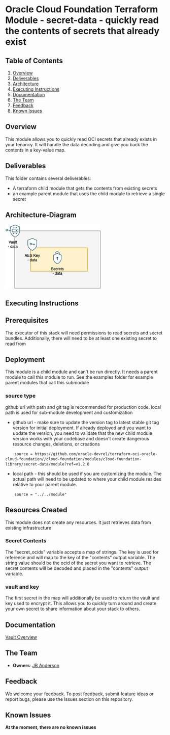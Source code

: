 # Oracle Cloud Foundation Terraform Module - secret-data - quickly read the contents of secrets that already exist



## Table of Contents
1. [Overview](#overview)
1. [Deliverables](#deliverables)
1. [Architecture](#Architecture-Diagram)
1. [Executing Instructions](#instructions)
1. [Documentation](#documentation)
1. [The Team](#team)
1. [Feedback](#feedback)
1. [Known Issues](#known-issues)


## <a name="overview"></a>Overview
This module allows you to quickly read OCI secrets that already exists in your tenancy. It will handle the data decoding and give you back the contents in a key-value map.


## <a name="deliverables"></a>Deliverables
This folder contains several deliverables:
- A terraform child module that gets the contents from existing secrets
- an example parent module that uses the child module to retrieve a single secret


## <a name="architecture"></a>Architecture-Diagram
<brief introduction to arch diagram. update link to where your image lives. default is in the documentation folder>

![](./documentation/secret_data_module_pattern.png)

## <a name="instructions"></a>Executing Instructions

## Prerequisites
The executor of this stack will need permissions to read secrets and secret bundles. Additionally, there will need to be at least one existing secret to read from

## Deployment
This module is a child module and can't be run directly. It needs a parent module to call this module to run. See the examples folder for example parent modules that call this submodule

### source type
github url with path and git tag is recommended for production code. local path is used for sub-module development and customization
- github url - make sure to update the version tag to latest stable git tag version for initial deployment. If already deployed and you want to update the version, you need to validate that the new child module version works with your codebase and doesn't create dangerous resource changes, deletions, or creations
```
    source = https://github.com/oracle-devrel/terraform-oci-oracle-cloud-foundation//cloud-foundation/modules/cloud-foundation-library/secret-data/module?ref=v1.2.0 
```
- local path - this should be used if you are customizing the module. The actual path will need to be updated to where your child module resides relative to your parent module.
```
    source = "../../module"
```

## Resources Created

This module does not create any resources. It just retrieves data from existing infrastructure

### Secret Contents
The "secret_ocids" variable accepts a map of strings. The key is used for reference and will map to the key of the "contents" output variable. The string value should be the ocid of the secret you want to retrieve. The secret contents will be decoded and placed in the "contents" output variable.

### vault and key
The first secret in the map will additionally be used to return the vault and key used to encrypt it. This allows you to quickly turn around and create your own secret to share information about your stack to others.


## <a name="documentation"></a>Documentation

<link to official oci documentation for the resources you create>

[Vault Overview](https://docs.oracle.com/en-us/iaas/Content/KeyManagement/Concepts/keyoverview.htm)

## <a name="team"></a>The Team
- **Owners**: [JB Anderson](https://github.com/JBAnderson5)

## <a name="feedback"></a>Feedback
We welcome your feedback. To post feedback, submit feature ideas or report bugs, please use the Issues section on this repository.	

## <a name="known-issues"></a>Known Issues
**At the moment, there are no known issues**